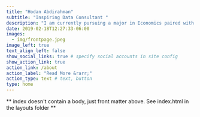 ```yaml
---
title: "Hodan Abdirahman"
subtitle: "Inspiring Data Consultant "
description: "I am currently pursuing a major in Economics paired with Data Science, fueled by a deep passion for extracting insights from data. I believe data analytics holds immense potential for revolutionizing business and life as we know it."
date: 2019-02-18T12:27:33-06:00
images:
  - img/frontpage.jpeg
image_left: true
text_align_left: false
show_social_links: true # specify social accounts in site config
show_action_link: true
action_link: /about
action_label: "Read More &rarr;"
action_type: text # text, button
type: home
---
```


** index doesn't contain a body, just front matter above.
See index.html in the layouts folder **
